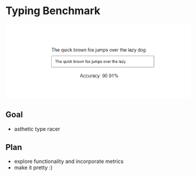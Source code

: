 # Typing Benchmark

![Gameplay Screenshot](https://github.com/canweffplease/typing_benchmark/blob/main/typerscreenshot.png?raw=true)

## Goal
 - asthetic type racer

## Plan
 - explore functionality and incorporate metrics
 - make it pretty :)
